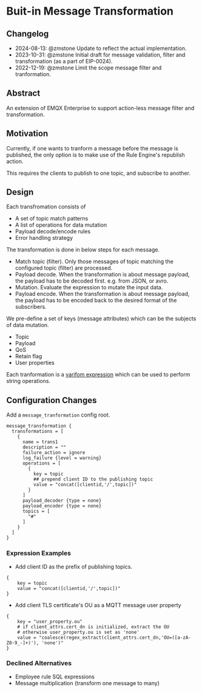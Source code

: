 # Buit-in Message Transformation

## Changelog

* 2024-08-13: @zmstone Update to reflect the actual implementation.
* 2023-10-31: @zmstone Initial draft for message validation, filter and transformation (as a part of EIP-0024).
* 2022-12-19: @zmstone Limit the scope message filter and tranformation.

## Abstract

An extension of EMQX Enterprise to support action-less message filter and transformation.

## Motivation


Currently, if one wants to tranform a message before the message is published, the only option is to
make use of the Rule Engine's republish action.

This requires the clients to publish to one topic, and subscribe to another.

## Design

Each transfromation consists of

- A set of topic match patterns
- A list of operations for data mutation
- Payload decode/encode rules
- Error handling strategy

The transformation is done in below steps for each message.

- Match topic (filter). Only those messages of topic matching the configured topic (filter) are processed.
- Payload decode. When the transformation is about message payload, the payload has to be decoded first. e.g. from JSON, or avro.
- Mutation. Evaluate the expression to mutate the input data.
- Payload encode. When the transformation is about message payload, the payload has to be encoded back to the desired format of the subscribers.

We pre-define a set of keys (message attributes) which can be the subjects of data mutation.

- Topic
- Payload
- QoS
- Retain flag
- User properties

Each tranformation is a [varifom expression](https://docs.emqx.com/en/emqx/latest/configuration/configuration.html#variform-expressions)
which can be used to perform string operations.

## Configuration Changes

Add a `message_tranformation` config root.

```
message_transformation {
  transformations = [
    {
      name = trans1
      description = ""
      failure_action = ignore
      log_failure {level = warning}
      operations = [
        {
          key = topic
          ## prepend client ID to the publishing topic
          value = "concat([clientid,'/',topic])"
        }
      ]
      payload_decoder {type = none}
      payload_encoder {type = none}
      topics = [
        "#"
      ]
    }
  ]
}
```

### Expression Examples

- Add client ID as the prefix of publishing topics.

```
{
    key = topic
    value = "concat([clientid,'/',topic])"
}
```

- Add client TLS certificate's OU as a MQTT message user property

```
{
    key = "user_property.ou"
    # if client_attrs.cert_dn is initialized, extract the OU
    # otherwise user_property.ou is set as 'none'
    value = "coalesce(regex_extract(client_attrs.cert_dn,'OU=([a-zA-Z0-9_-]+)'), 'none')"
}
```

### Declined Alternatives

- Employee rule SQL expressions
- Message multiplication (transform one message to many)

